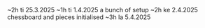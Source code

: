~2h ti 25.3.2025
~1h ti 1.4.2025 a bunch of setup
~2h ke 2.4.2025 chessboard and pieces initialised
~3h la 5.4.2025 